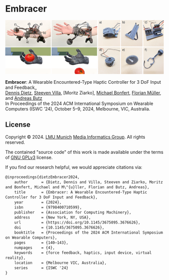 # Embracer

![](./images/teaser.png)

**Embracer**: A Wearable Encountered-Type Haptic Controller for 3 DoF Input and Feedback_<br/>
[Dennis Dietz](https://www.dennisdietz.de), [Steeven Villa](https://www.posthci.com/), [Moritz Ziarko], [Michael Bonfert](https://www.michael-bonfert.de/), [Florian Müller](https://www.flomue.com/), and [Andreas Butz](http://butz.org)<br/>
In Proceedings of the 2024 ACM International Symposium on Wearable Computers (ISWC ’24), October 5–9, 2024, Melbourne, VIC, Australia.

## License

Copyright &copy; 2024. [LMU Munich](https://lmu.de) [Media Informatics Group](https://www.medien.ifi.lmu.de/). All rights reserved.

The contained "source code" of this work is made available under the terms of [GNU GPLv3](./LICENSE) license. 

If you find our research helpful, we would appreciate citations via:

```
@inproceedings{dietzEmbracer2024,
	author 		= {Dietz, Dennis and Villa, Steeven and Ziarko, Moritz and Bonfert, Michael and M\"{u}ller, Florian and Butz, Andreas},
	title 		= {Embracer: A Wearable Encountered-Type Haptic Controller for 3 DoF Input and Feedback},
	year 		= {2024},
	isbn 		= {9798400710599},
	publisher 	= {Association for Computing Machinery},
	address 	= {New York, NY, USA},
	url 		= {https://doi.org/10.1145/3675095.3676626},
	doi 		= {10.1145/3675095.3676626},
	booktitle 	= {Proceedings of the 2024 ACM International Symposium on Wearable Computers},
	pages 		= {140–143},
	numpages 	= {4},
	keywords 	= {force feedback, haptics, input device, virtual reality},
	location 	= {Melbourne VIC, Australia},
	series 		= {ISWC '24}
}
```

